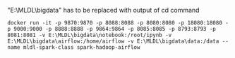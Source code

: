 
"E:\MLDL\bigdata" has to be replaced with output of cd command

```
docker run -it -p 9870:9870 -p 8088:8088 -p 8080:8080 -p 18080:18080 -p 9000:9000 -p 8888:8888 -p 9864:9864 -p 8085:8085 -p 8793:8793 -p 8081:8081 -v E:\MLDL\bigdata\notebook:/root/ipynb -v E:\MLDL\bigdata\airflow:/home/airflow -v E:\MLDL\bigdata\data:/data --name mldl-spark-class spark-hadoop-airflow
```